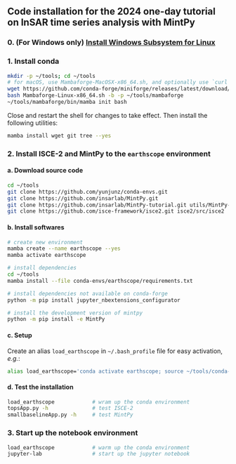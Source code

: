 ## Code installation for the 2024 one-day tutorial on InSAR time series analysis with MintPy

### 0. (For Windows only) [Install Windows Subsystem for Linux](../docs/wsl.md)

### 1. Install conda

```bash
mkdir -p ~/tools; cd ~/tools
# for macOS, use Mambaforge-MacOSX-x86_64.sh, and optionally use `curl -L -O https://...` syntax to download
wget https://github.com/conda-forge/miniforge/releases/latest/download/Mambaforge-Linux-x86_64.sh
bash Mambaforge-Linux-x86_64.sh -b -p ~/tools/mambaforge
~/tools/mambaforge/bin/mamba init bash
```

Close and restart the shell for changes to take effect. Then install the following utilities:

```bash
mamba install wget git tree --yes
```

### 2. Install ISCE-2 and MintPy to the `earthscope` environment

#### a. Download source code

```bash
cd ~/tools
git clone https://github.com/yunjunz/conda-envs.git
git clone https://github.com/insarlab/MintPy.git
git clone https://github.com/insarlab/MintPy-tutorial.git utils/MintPy-tutorial
git clone https://github.com/isce-framework/isce2.git isce2/src/isce2
```

#### b. Install softwares

```bash
# create new environment
mamba create --name earthscope --yes
mamba activate earthscope

# install dependencies
cd ~/tools
mamba install --file conda-envs/earthscope/requirements.txt

# install dependencies not available on conda-forge
python -m pip install jupyter_nbextensions_configurator

# install the development version of mintpy
python -m pip install -e MintPy
```

#### c. Setup

Create an alias `load_earthscope` in `~/.bash_profile` file for easy activation, _e.g._:

```bash
alias load_earthscope='conda activate earthscope; source ~/tools/conda-envs/earthscope/config.rc'
```

#### d. Test the installation

```bash
load_earthscope            # wram up the conda environment
topsApp.py -h              # test ISCE-2
smallbaselineApp.py -h     # test MintPy
```

### 3. Start up the notebook environment

```bash
load_earthscope            # warm up the conda environment
jupyter-lab                # start up the jupyter notebook
```
